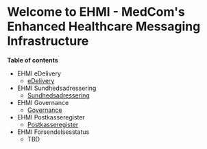 # Welcome to EHMI - MedCom's Enhanced Healthcare Messaging Infrastructure

**Table of contents**

- EHMI eDelivery
  - [eDelivery](/assets/documents/eDelivery/index.md)
- EHMI Sundhedsadressering
  - [Sundhedsadressering](/assets/documents/sundhedsadressering/index.md)
- EHMI Governance
  - [Governance](/assets/documents/governance/index.md)
- EHMI Postkasseregister
  - [Postkasseregister](/assets/documents/postkasseregister/index.md)
- EHMI Forsendelsesstatus
  - TBD

